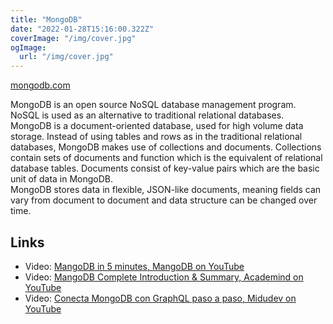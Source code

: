```yaml
---
title: "MongoDB"
date: "2022-01-28T15:16:00.322Z"
coverImage: "/img/cover.jpg"
ogImage:
  url: "/img/cover.jpg"
---
```


[mongodb.com](https://www.mongodb.com/)

MongoDB is an open source NoSQL database management program. NoSQL is used as an alternative to traditional relational databases.  
MongoDB is a document-oriented database, used for high volume data storage. Instead of using tables and rows as in the traditional relational databases, MongoDB makes use of collections and documents. Collections contain sets of documents and function which is the equivalent of relational database tables. Documents consist of key-value pairs which are the basic unit of data in MongoDB.  
MongoDB stores data in flexible, JSON-like documents, meaning fields can vary from document to document and data structure can be changed over time.

## Links

- Video: [MangoDB in 5 minutes, MangoDB on YouTube](https://www.youtube.com/watch?v=EE8ZTQxa0AM)  
- Video: [MangoDB Complete Introduction & Summary, Academind on YouTube](https://www.youtube.com/watch?v=VELru-FCWDM)  
- Video: [Conecta MongoDB con GraphQL paso a paso, Midudev on YouTube](https://www.youtube.com/watch?v=MoukujUvefs)  

